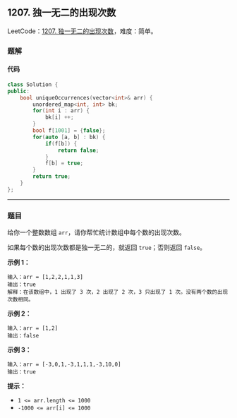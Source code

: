 ## 1207. 独一无二的出现次数

LeetCode：[1207. 独一无二的出现次数](https://leetcode.cn/problems/unique-number-of-occurrences/)，难度：简单。

### 题解

#### 代码

```c++
class Solution {
public:
    bool uniqueOccurrences(vector<int>& arr) {
        unordered_map<int, int> bk;
        for(int i : arr) {
            bk[i] ++;
        }
        bool f[1001] = {false};
        for(auto [a, b] : bk) {
            if(f[b]) {
                return false;
            }
            f[b] = true;
        }
        return true;
    }
};
```



---



### 题目

给你一个整数数组 `arr`，请你帮忙统计数组中每个数的出现次数。

如果每个数的出现次数都是独一无二的，就返回 `true`；否则返回 `false`。

 

**示例 1：**

```
输入：arr = [1,2,2,1,1,3]
输出：true
解释：在该数组中，1 出现了 3 次，2 出现了 2 次，3 只出现了 1 次。没有两个数的出现次数相同。
```

**示例 2：**

```
输入：arr = [1,2]
输出：false
```

**示例 3：**

```
输入：arr = [-3,0,1,-3,1,1,1,-3,10,0]
输出：true
```

 

**提示：**

- `1 <= arr.length <= 1000`
- `-1000 <= arr[i] <= 1000`


